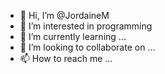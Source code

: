 - 👋 Hi, I’m @JordaineM
- 👀 I’m interested in programming 
- 🌱 I’m currently learning ...
- 💞️ I’m looking to collaborate on ...
- 📫 How to reach me ...

<!---
JordaineM/JordaineM is a ✨ special ✨ repository because its `README.md` (this file) appears on your GitHub profile.
You can click the Preview link to take a look at your changes.
--->
